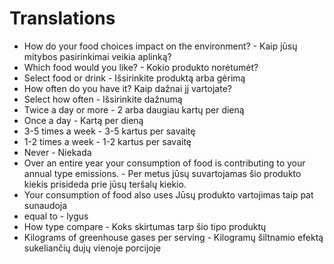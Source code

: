 # Translations

- How do your food choices impact on the environment? - Kaip jūsų mitybos pasirinkimai veikia aplinką?
- Which food would you like? - Kokio produkto norėtumėt?
- Select food or drink - Išsirinkite produktą arba gėrimą
- How often do you have it? Kaip dažnai jį vartojate?
- Select how often - Išsirinkite dažnumą
- Twice a day or more - 2 arba daugiau kartų per dieną
- Once a day - Kartą per dieną
- 3-5 times a week - 3-5 kartus per savaitę
- 1-2 times a week - 1-2 kartus per savaitę
- Never - Niekada
- Over an entire year your consumption of food is contributing to your annual type emissions. - Per metus jūsų suvartojamas šio produkto kiekis prisideda prie jūsų teršalų kiekio.
- Your consumption of food also uses Jūsų produkto vartojimas taip pat sunaudoja
- equal to - lygus
- How type compare - Koks skirtumas tarp šio tipo produktų
- Kilograms of greenhouse gases per serving - Kilogramų šiltnamio efektą sukeliančių dujų vienoje porcijoje
